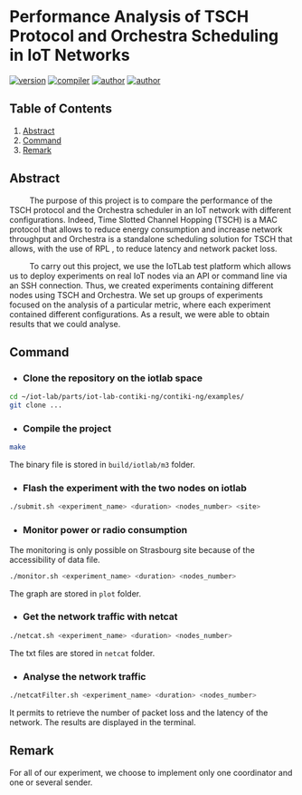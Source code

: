 # Performance Analysis of TSCH Protocol and Orchestra Scheduling in IoT Networks
[![version](https://img.shields.io/badge/version-0.0.1-blue.svg)](https://github.com/EthanAndreas/Tsch-OrchestraPerformanceAnalysis)
[![compiler](https://img.shields.io/badge/compiler-gcc-red.svg)](https://github.com/EthanAndreas/Tsch-OrchestraPerformanceAnalysis/blob/main/Makefile)
[![author](https://img.shields.io/badge/author-EthanAndreas-blue)](https://github.com/EthanAndreas)
[![author](https://img.shields.io/badge/author-Cottelle-blue)](https://github.com/Cottelle)

## Table of Contents
1. [Abstract](#abstract)
2. [Command](#command)
3. [Remark](#remark)

## Abstract

&nbsp;&nbsp;&nbsp;&nbsp;&nbsp;&nbsp;&nbsp;&nbsp;
The purpose of this project is to compare the performance of the TSCH protocol and the Orchestra scheduler in an IoT network with different configurations. Indeed, Time Slotted Channel Hopping (TSCH) is a MAC protocol that allows to reduce energy consumption and increase network throughput and Orchestra is a standalone scheduling solution for TSCH that allows, with the use of RPL , to reduce latency and network packet loss.

&nbsp;&nbsp;&nbsp;&nbsp;&nbsp;&nbsp;&nbsp;&nbsp;
To carry out this project, we use the IoTLab test platform which allows us to deploy experiments on real IoT nodes via an API or command line via an SSH connection. Thus, we created experiments containing different nodes using TSCH and Orchestra. We set up groups of experiments focused on the analysis of a particular metric, where each experiment contained different configurations. As a result, we were able to obtain results that we could analyse.


## Command

* ### Clone the repository on the iotlab space 
```bash
cd ~/iot-lab/parts/iot-lab-contiki-ng/contiki-ng/examples/
git clone ...
```

* ### Compile the project

```bash
make
```
The binary file is stored in ``build/iotlab/m3`` folder.

* ###  Flash the experiment with the two nodes on iotlab

```bash
./submit.sh <experiment_name> <duration> <nodes_number> <site>
```

* ### Monitor power or radio consumption

The monitoring is only possible on Strasbourg site because of the accessibility of data file.
```bash
./monitor.sh <experiment_name> <duration> <nodes_number>
```
The graph are stored in ``plot`` folder.

* ###  Get the network traffic with netcat

```bash
./netcat.sh <experiment_name> <duration> <nodes_number>
```
The txt files are stored in ``netcat`` folder.

* ###  Analyse the network traffic

```bash
./netcatFilter.sh <experiment_name> <duration> <nodes_number>
```
It permits to retrieve the number of packet loss and the latency of the network. The results are displayed in the terminal.

## Remark

For all of our experiment, we choose to implement only one coordinator and one or several sender.
